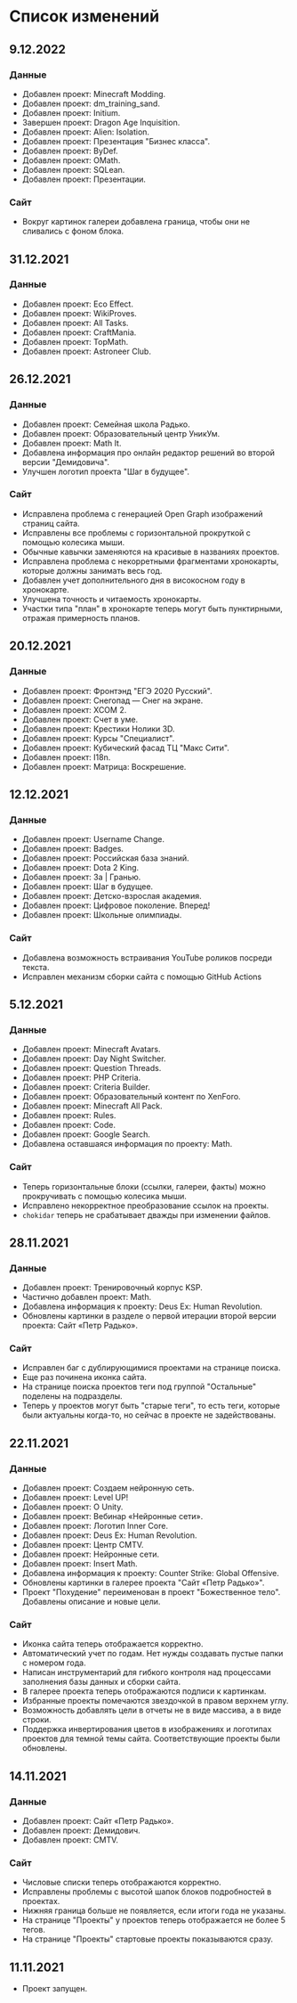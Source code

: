 # Список изменений

## 9.12.2022

### Данные

- Добавлен проект: Minecraft Modding.
- Добавлен проект: dm_training_sand.
- Добавлен проект: Initium.
- Завершен проект: Dragon Age Inquisition.
- Добавлен проект: Alien: Isolation.
- Добавлен проект: Презентация "Бизнес класса".
- Добавлен проект: ByDef.
- Добавлен проект: OMath.
- Добавлен проект: SQLean.
- Добавлен проект: Презентации.

### Сайт

- Вокруг картинок галереи добавлена граница, чтобы они не сливались с фоном блока.

## 31.12.2021

### Данные

- Добавлен проект: Eco Effect.
- Добавлен проект: WikiProves.
- Добавлен проект: All Tasks.
- Добавлен проект: CraftMania.
- Добавлен проект: TopMath.
- Добавлен проект: Astroneer Club.

## 26.12.2021

### Данные

- Добавлен проект: Семейная школа Радько.
- Добавлен проект: Образовательный центр УникУм.
- Добавлен проект: Math It.
- Добавлена информация про онлайн редактор решений во второй версии "Демидовича".
- Улучшен логотип проекта "Шаг в будущее".

### Сайт

- Исправлена проблема с генерацией Open Graph изображений страниц сайта.
- Исправлены все проблемы с горизонтальной прокруткой с помощью колесика мыши.
- Обычные кавычки заменяются на красивые в названиях проектов.
- Исправлена проблема с некорретными фрагментами хронокарты, которые должны занимать весь год.
- Добавлен учет дополнительного дня в високосном году в хронокарте.
- Улучшена точность и читаемость хронокарты.
- Участки типа "план" в хронокарте теперь могут быть пунктирными, отражая примерность планов.

## 20.12.2021

### Данные

- Добавлен проект: Фронтэнд "ЕГЭ 2020 Русский".
- Добавлен проект: Снегопад — Снег на экране.
- Добавлен проект: XCOM 2.
- Добавлен проект: Счет в уме.
- Добавлен проект: Крестики Нолики 3D.
- Добавлен проект: Курсы "Специалист".
- Добавлен проект: Кубический фасад ТЦ "Макс Сити".
- Добавлен проект: I18n.
- Добавлен проект: Матрица: Воскрешение.

## 12.12.2021

### Данные

- Добавлен проект: Username Change.
- Добавлен проект: Badges.
- Добавлен проект: Российская база знаний.
- Добавлен проект: Dota 2 King.
- Добавлен проект: За | Гранью.
- Добавлен проект: Шаг в будущее.
- Добавлен проект: Детско-взрослая академия.
- Добавлен проект: Цифровое поколение. Вперед!
- Добавлен проект: Школьные олимпиады.

### Сайт

- Добавлена возможность встраивания YouTube роликов посреди текста.
- Исправлен механизм сборки сайта с помощью GitHub Actions

## 5.12.2021

### Данные

- Добавлен проект: Minecraft Avatars.
- Добавлен проект: Day Night Switcher.
- Добавлен проект: Question Threads.
- Добавлен проект: PHP Criteria.
- Добавлен проект: Criteria Builder.
- Добавлен проект: Образовательный контент по XenForo.
- Добавлен проект: Minecraft All Pack.
- Добавлен проект: Rules.
- Добавлен проект: Code.
- Добавлен проект: Google Search.
- Добавлена оставшаяся информация по проекту: Math.

### Сайт

- Теперь горизонтальные блоки (ссылки, галереи, факты) можно прокручивать с помощью колесика мыши.
- Исправлено некорректное преобразование ссылок на проекты.
- `chokidar` теперь не срабатывает дважды при изменении файлов.

## 28.11.2021

### Данные

- Добавлен проект: Тренировочный корпус KSP.
- Частично добавлен проект: Math.
- Добавлена информация к проекту: Deus Ex: Human Revolution.
- Обновлены картинки в разделе о первой итерации второй версии проекта: Сайт «Петр Радько».

### Сайт

- Исправлен баг с дублирующимися проектами на странице поиска.
- Еще раз починена иконка сайта.
- На странице поиска проектов теги под группой "Остальные" поделены на подразделы.
- Теперь у проектов могут быть "старые теги", то есть теги, которые были актуальны когда-то, но сейчас в проекте не задействованы.

## 22.11.2021

### Данные

- Добавлен проект: Создаем нейронную сеть.
- Добавлен проект: Level UP!
- Добавлен проект: О Unity.
- Добавлен проект: Вебинар «Нейронные сети».
- Добавлен проект: Логотип Inner Core.
- Добавлен проект: Deus Ex: Human Revolution.
- Добавлен проект: Центр CMTV.
- Добавлен проект: Нейронные сети.
- Добавлен проект: Insert Math.
- Добавлена информация к проекту: Counter Strike: Global Offensive.
- Обновлены картинки в галерее проекта "Сайт «Петр Радько»".
- Проект "Похудение" переименован в проект "Божественное тело". Добавлены описание и новые цели.

### Сайт

- Иконка сайта теперь отображается корректно.
- Автоматический учет по годам. Нет нужды создавать пустые папки с номером года.
- Написан инструментарий для гибкого контроля над процессами заполнения базы данных и сборки сайта.
- В галерее проекта теперь отображаются подписи к картинкам.
- Избранные проекты помечаются звездочкой в правом верхнем углу.
- Возможность добавлять цели в отчеты не в виде массива, а в виде строки.
- Поддержка инвертирования цветов в изображениях и логотипах проектов для темной темы сайта. Соответствующие проекты были обновлены.

## 14.11.2021

### Данные

- Добавлен проект: Сайт «Петр Радько».
- Добавлен проект: Демидович.
- Добавлен проект: CMTV.

### Сайт

- Числовые списки теперь отображаются корректно.
- Исправлены проблемы с высотой шапок блоков подробностей в проектах.
- Нижняя граница больше не появляется, если итоги года не указаны.
- На странице "Проекты" у проектов теперь отображается не более 5 тегов.
- На странице "Проекты" стартовые проекты показываются сразу.

## 11.11.2021

- Проект запущен.